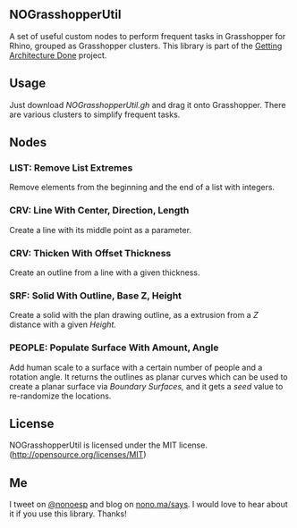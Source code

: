 ## NOGrasshopperUtil

A set of useful custom nodes to perform frequent tasks in Grasshopper for Rhino, grouped as Grasshopper clusters. This library is part of the [Getting Architecture Done](http://www.gettingarchitecturedone.com/?utm_source=github&utm_medium=GHUtil) project.

## Usage

Just download *NOGrasshopperUtil.gh* and drag it onto Grasshopper. There are various clusters to simplify frequent tasks.

## Nodes

### LIST: Remove List Extremes

Remove elements from the beginning and the end of a list with integers.

### CRV: Line With Center, Direction, Length

Create a line with its middle point as a parameter.

### CRV: Thicken With Offset Thickness

Create an outline from a line with a given thickness.

### SRF: Solid With Outline, Base Z, Height

Create a solid with the plan drawing outline, as a extrusion from a *Z* distance with a given *Height.*

### PEOPLE: Populate Surface With Amount, Angle

Add human scale to a surface with a certain number of people and a rotation angle. It returns the outlines as planar curves which can be used to create a planar surface via *Boundary Surfaces,* and it gets a *seed* value to re-randomize the locations.

## License

NOGrasshopperUtil is licensed under the MIT license. (http://opensource.org/licenses/MIT)

## Me

I tweet on [@nonoesp](http://www.twitter.com/nonoesp) and blog on [nono.ma/says](http://nono.ma/says). I would love to hear about it if you use this library. Thanks!
